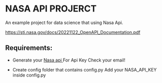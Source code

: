 # NASA API PROJERCT

An example project for data science that using Nasa Api.

https://sti.nasa.gov/docs/20221122_OpenAPI_Documentation.pdf


## Requirements:

- Generate your [Nasa api ](https://api.nasa.gov/)
    For Api Key Check your email!

- Create config folder that contains config.py
    Add your NASA_API_KEY inside config.py
